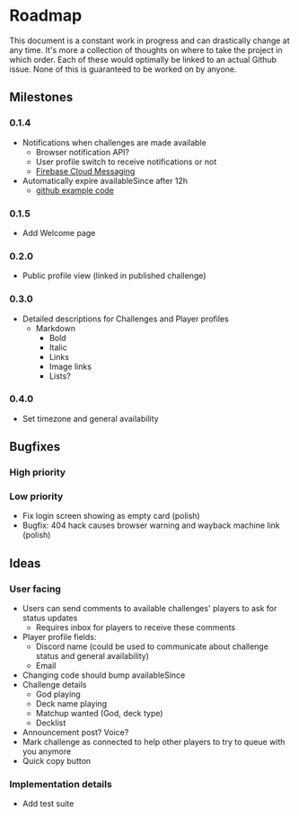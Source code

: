 # Roadmap

This document is a constant work in progress and can drastically change at any time.
It's more a collection of thoughts on where to take the project in which order.
Each of these would optimally be linked to an actual Github issue.
None of this is guaranteed to be worked on by anyone.

## Milestones

### 0.1.4

- Notifications when challenges are made available
  - Browser notification API?
  - User profile switch to receive notifications or not
  - [Firebase Cloud Messaging](https://firebase.google.com/docs/cloud-messaging)
- Automatically expire availableSince after 12h
  - [github example code](https://github.com/firebase/functions-samples/blob/master/delete-unused-accounts-cron/functions/index.js)

### 0.1.5

- Add Welcome page

### 0.2.0

- Public profile view (linked in published challenge)

### 0.3.0

- Detailed descriptions for Challenges and Player profiles
  - Markdown
    - Bold
    - Italic
    - Links
    - Image links
    - Lists?

### 0.4.0

- Set timezone and general availability

## Bugfixes

### High priority

### Low priority

- Fix login screen showing as empty card (polish)
- Bugfix: 404 hack causes browser warning and wayback machine link (polish)

## Ideas

### User facing

- Users can send comments to available challenges' players to ask for status updates
  - Requires inbox for players to receive these comments
- Player profile fields:
  - Discord name (could be used to communicate about challenge status and general availability)
  - Email
- Changing code should bump availableSince
- Challenge details
  - God playing
  - Deck name playing
  - Matchup wanted (God, deck type)
  - Decklist
- Announcement post? Voice?
- Mark challenge as connected to help other players to try to queue with you anymore
- Quick copy button

### Implementation details

- Add test suite
